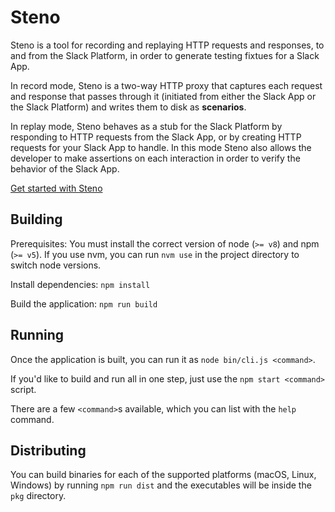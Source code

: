 # Steno

Steno is a tool for recording and replaying HTTP requests and responses, to and from the Slack Platform, in order to
generate testing fixtues for a Slack App.

In record mode, Steno is a two-way HTTP proxy that captures each request and response that passes through it (initiated
from either the Slack App or the Slack Platform) and writes them to disk as **scenarios**.

In replay mode, Steno behaves as a stub for the Slack Platform by responding to HTTP requests from the Slack App, or by
creating HTTP requests for your Slack App to handle. In this mode Steno also allows the developer to make assertions on
each interaction in order to verify the behavior of the Slack App.

[Get started with Steno](https://slackapi.github.io/steno)

## Building

Prerequisites: You must install the correct version of node (`>= v8`) and npm (`>= v5`). If you use nvm, you can run
`nvm use` in the project directory to switch node versions.

Install dependencies: `npm install`

Build the application: `npm run build`

## Running

Once the application is built, you can run it as `node bin/cli.js <command>`.

If you'd like to build and run all in one step, just use the `npm start <command>` script.

There are a few `<command>`s available, which you can list with the `help` command.

## Distributing

You can build binaries for each of the supported platforms (macOS, Linux, Windows) by running `npm run dist` and
the executables will be inside the `pkg` directory.
